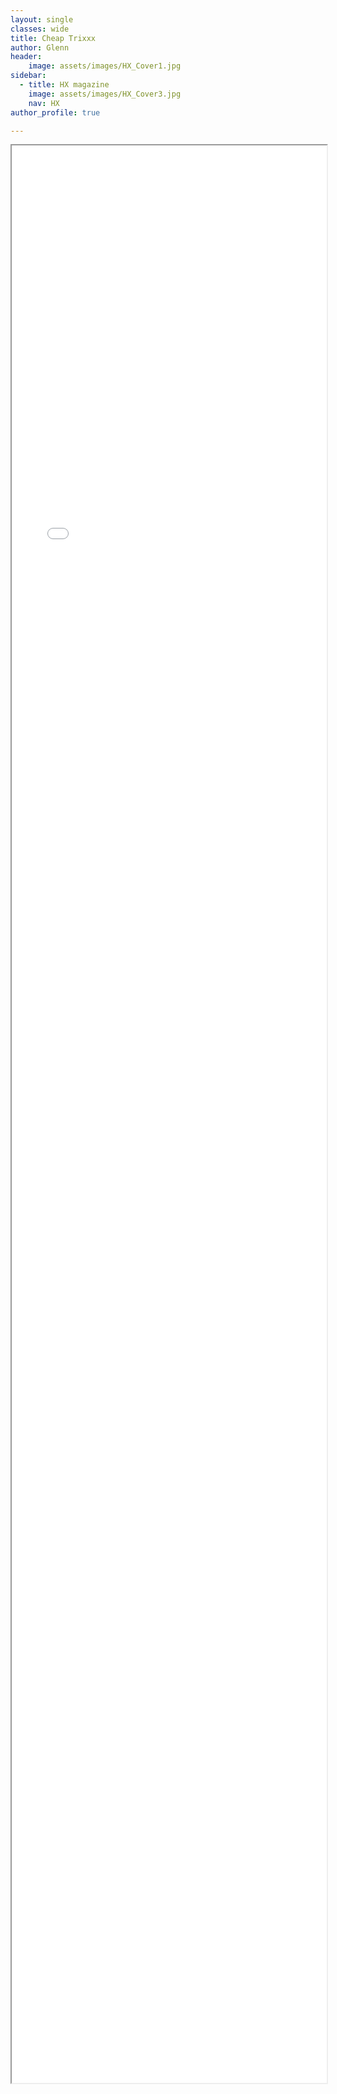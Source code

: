 ```yaml
---
layout: single
classes: wide
title: Cheap Trixxx
author: Glenn
header:
    image: assets/images/HX_Cover1.jpg
sidebar:
  - title: HX magazine
    image: assets/images/HX_Cover3.jpg
    nav: HX
author_profile: true

---
```



<style type="text/css">
  iframe {
    max-width: 100%;
  }
</style>

<div>
<iframe src="hxn/web.archive.org/web/20050221102140if_/http:/www.hx.com/features/indexgreen.html" width="800px" height="3100px" allow-forms="false"></iframe>
</div>